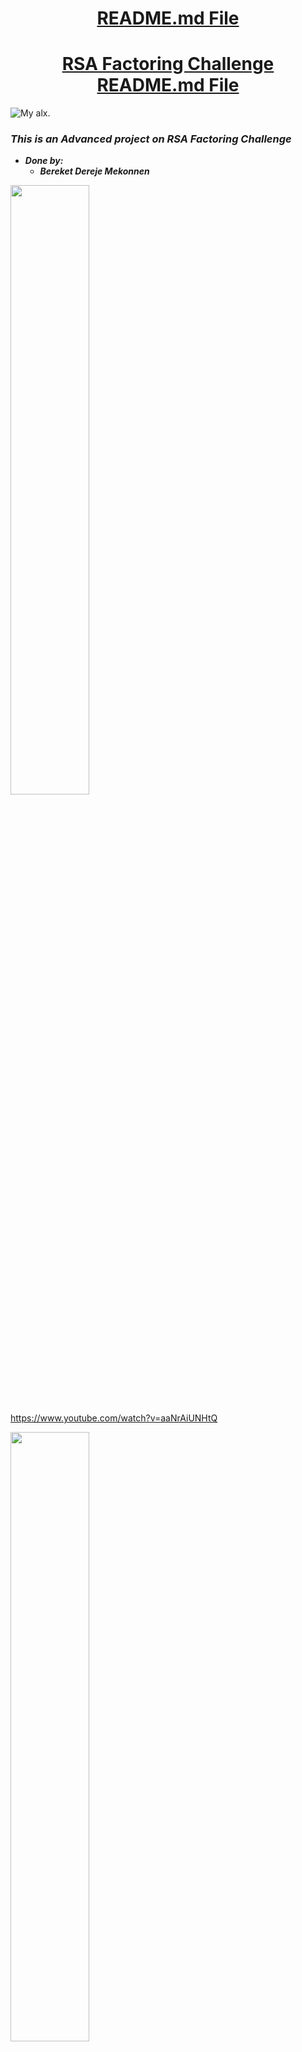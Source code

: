 <H1 align="center", height="1500"> <ins> README.md File </ins> </H1>
<H1 align="center"> <ins> RSA Factoring Challenge README.md File </ins> </H1>

![My alx. ]( https://i.ibb.co/W3Zw2Yt/Alx-enginn-0x19.jpg)

### *This is an Advanced project on RSA Factoring Challenge*
  * ***Done by:***
    * ***Bereket Dereje Mekonnen***

[<img src="https://i.ytimg.com/vi/Hc79sDi3f0U/maxresdefault.jpg" width="50%">](https://www.youtube.com/watch?v=Hc79sDi3f0U "Now in Android: 55")

https://www.youtube.com/watch?v=aaNrAiUNHtQ

[<img src="https://i.ytimg.com/vi/Hc79sDi3f0U/maxresdefault.jpg" width="50%">](https://www.youtube.com/watch?v=aaNrAiUNHtQ "Now in Android: 55")

![monty.]( https://cdn.hashnode.com/res/hashnode/image/unsplash/FnA5pAzqhMM/upload/v1664867430622/yP5GJxzOL.jpeg?w=1600&h=840&fit=crop&crop=entropy&auto=compress,format&format=webp)

* File_name:
    *  <ins>**README.md file**</ins>
* Created:
    *  <ins>**On November 15, 2023**</ins>
* Author:
  * <ins>***Bereket Dereje Mekonnen***</ins>,
* Project:
    *  <ins>**RSA Factoring Challenge**</ins>
* GitHub repository:
    *  <ins>**monty**</ins>
* Directory:
    *  <ins>**bf and monty**</ins>
* Project Tasks:
    *  <ins>**Mandatory and Advanced**</ins>
* Tasks in number:
    *  <ins>**20 Tasks (6-Mandatory & 14-Advanced)**</ins>
* Mandatory_Tasks:
    *  <ins>**From Task 0 to 5**</ins>
* Advanced_Tasks:
    *  <ins>**From Task 6 to 19**</ins>

[<img src="https://i.ytimg.com/vi/Hc79sDi3f0U/maxresdefault.jpg" width="50%">](https://youtu.be/tGSUjuSBt1A "Now in Android: 55")

![beki] (https://youtu.be/tGSUjuSBt1A)

![beki](https://youtu.be/tGSUjuSBt1A "Now in Android: 55")

[![Watch the video](https://img.youtube.com/vi/tGSUjuSBt1A/default.jpg)](https://youtu.be/tGSUjuSBt1A)

# 
